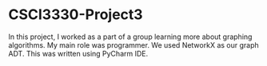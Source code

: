 # CSCI3330-Project3
In this project, I worked as a part of a group learning more about graphing algorithms. My main role was programmer. We used NetworkX as our graph ADT. This was written using PyCharm IDE.
